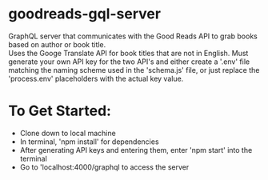 # goodreads-gql-server

GraphQL server that communicates with the Good Reads API to grab books based on author or book title.  
Uses the Googe Translate API for book titles that are not in English.  Must generate your own API key for 
the two API's and either create a '.env' file matching the naming scheme used in the 'schema.js' file, or
just replace the 'process.env' placeholders with the actual key value.  

# To Get Started:
- Clone down to local machine
- In terminal, 'npm install' for dependencies
- After generating API keys and entering them, enter 'npm start' into the terminal
- Go to 'localhost:4000/graphql to access the server
